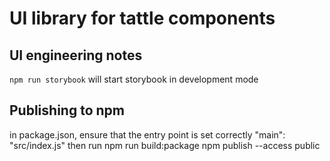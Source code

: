 # UI library for tattle components

## UI engineering notes
`npm run storybook` will start storybook in development mode

## Publishing to npm
in package.json, ensure that the entry point is set correctly
"main": "src/index.js"
then run npm run build:package
npm publish --access public
